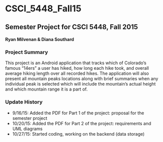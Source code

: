 # CSCI_5448_Fall15
## Semester Project for CSCI 5448, Fall 2015
#### Ryan Milvenan & Diana Southard

### Project Summary
<p>This project is an Android application that tracks which of Colorado’s famous “14ers” a user has hiked, how long each hike took, and overall average hiking length over all recorded hikes. The application will also present all mountain peaks locations along with brief summaries when any individual peak is selected which will include the mountain’s actual height and which mountain range it is a part of.
</p>

### Update History
- 9/16/15: Added the PDF for Part 1 of the project: proposal for the semester project
- 10/20/15: Added the PDF for Part 2 of the project: requirements and UML diagrams
- 10/27/15: Started coding, working on the backend (data storage)
